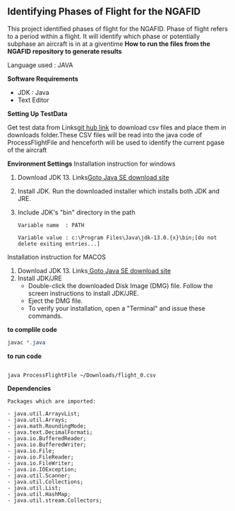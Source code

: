 

## Identifying Phases of Flight for the NGAFID

   This project identified phases of flight for the NGAFID. Phase of flight refers to a period within a flight.
   It will identify which phase or potentially subphase an aircraft is in at a giventime
**How to run the files from the NGAFID repository to generate results**


 Language used : JAVA

 **Software Requirements** 

 - JDK : Java
 - Text Editor

  **Setting Up TestData**
   
   Get test data from Links[git hub link](https://github.com/saumya161992/ngafid) to download csv files and place them in downloads folder.These CSV files will be read into the java code of ProcessFlightFile and henceforth will be used to identify the current pgase of the aircraft
  





**Environment Settings**
  Installation instruction for windows

1. Download JDK 13. Links[Goto Java SE download site](https://www.oracle.com/java/technologies/javase-downloads.html) 
2. Install JDK. Run the downloaded installer which installs both JDK and JRE.
3. Include JDK's "bin" directory in the path
  
    ```
   Variable name  : PATH

   Variable value : c:\Program Files\Java\jdk-13.0.{x}\bin;[do not delete exiting entries...]
   
   ```
  Installation instruction for MACOS

1. Download JDK 13. Links[ Goto Java SE download site ](https://www.oracle.com/java/technologies/javase-downloads.html) 
2.  Install JDK/JRE
    - Double-click the downloaded Disk Image (DMG) file. Follow the screen instructions to install JDK/JRE.
    - Eject the DMG file.
    - To verify your installation, open a "Terminal" and issue these commands. 

__to complile code__


```JAVA
javac *.java

```
__to run code__

```

java ProcessFlightFile ~/Downloads/flight_0.csv

```



   **Dependencies**

    Packages which are imported:
 
    - java.util.ArrayvList;
    - java.util.Arrays;
    - java.math.RoundingMode;
    - java.text.DecimalFormati;
    - java.io.BufferedReader;
    - java.io.BufferedWriter;
    - java.io.File;
    - java.io.FileReader;
    - java.io.FileWriter;
    - java.io.IOException;
    - java.util.Scanner;
    - java.util.Collections;
    - java.util.List;
    - java.util.HashMap;
    - java.util.stream.Collectors;


